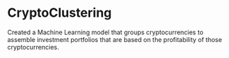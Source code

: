 # CryptoClustering
Created a  Machine Learning model that groups cryptocurrencies to assemble investment portfolios that are based on the profitability of those cryptocurrencies.

